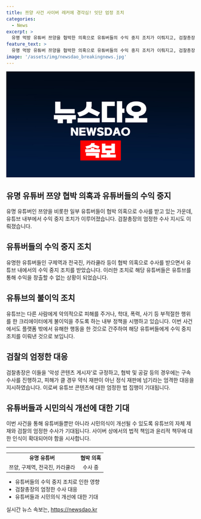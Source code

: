 ```yaml
---
title: 쯔양 사건 사이버 레커에 경각심! 잇단 엄정 조치
categories:
  - News
excerpt: >
  유명 먹방 유튜버 쯔양을 협박한 의혹으로 유튜버들의 수익 중지 조치가 이뤄지고, 검찰총장이 엄정 대응을 요구하는 상황입니다. 유튜브는 악의적인 행위를 한 크리에이터들에게 수익을 제한하는 내부 정책을 시행했으며, 검찰도 쯔양 협박 의혹을 받는 유튜버들에 대한 철저한 수사를 지시했습니다. 유튜브 콘텐츠에 대한 엄격한 법의 잣대가 적용될 것으로 예상되며, 유튜버들의 민낯과 사법적 판단에 대한 관심이 높아지고 있습니다.
feature_text: >
  유명 먹방 유튜버 쯔양을 협박한 의혹으로 유튜버들의 수익 중지 조치가 이뤄지고, 검찰총장이 엄정 대응을 요구하는 상황입니다. 유튜브는 악의적인 행위를 한 크리에이터들에게 수익을 제한하는 내부 정책을 시행했으며, 검찰도 쯔양 협박 의혹을 받는 유튜버들에 대한 철저한 수사를 지시했습니다. 유튜브 콘텐츠에 대한 엄격한 법의 잣대가 적용될 것으로 예상되며, 유튜버들의 민낯과 사법적 판단에 대한 관심이 높아지고 있습니다.
image: '/assets/img/newsdao_breakingnews.jpg'
---
```


<p><img src="/assets/img/newsdao_breakingnews.jpg" alt="koreaapp 속보" /></p>

<h2>유명 유튜버 쯔양 협박 의혹과 유튜버들의 수익 중지</h2> 

<p data-ke-size="size16">유명 유튜버인 쯔양을 비롯한 일부 유튜버들이 협박 의혹으로 수사를 받고 있는 가운데, 유튜브 내부에서 수익 중지 조치가 이루어졌습니다. 검찰총장의 엄정한 수사 지시도 이뤄졌습니다.</p>

<h2 data-ke-size="size26">유튜버들의 수익 중지 조치</h2>

<p data-ke-size="size16">유명한 유튜버들인 구제역과 전국진, 카라큘라 등이 협박 의혹으로 수사를 받으면서 유튜브 내에서의 수익 중지 조치를 받았습니다. 이러한 조치로 해당 유튜버들은 유튜브를 통해 수익을 창출할 수 없는 상황이 되었습니다.</p>

<h2 data-ke-size="size26">유튜브의 불이익 조치</h2>

<p data-ke-size="size16">유튜브는 다른 사람에게 악의적으로 피해를 주거나, 학대, 폭력, 사기 등 부적절한 행위를 한 크리에이터에게 불이익을 주도록 하는 내부 정책을 시행하고 있습니다. 이번 사건에서도 플랫폼 밖에서 유해한 행동을 한 것으로 간주하여 해당 유튜버들에게 수익 중지 조치를 이뤄낸 것으로 보입니다.</p>

<h2 data-ke-size="size26">검찰의 엄정한 대응</h2>

<p data-ke-size="size16">검찰총장은 이들을 '악성 콘텐츠 게시자'로 규정하고, 협박 및 공갈 등의 경우에는 구속 수사를 진행하고, 피해가 클 경우 약식 재판이 아닌 정식 재판에 넘기라는 엄격한 대응을 지시하였습니다. 이로써 유튜브 콘텐츠에 대한 엄정한 법 집행이 기대됩니다.</p>

<h2 data-ke-size="size26">유튜버들과 시민의식 개선에 대한 기대</h2>

<p data-ke-size="size16">이번 사건을 통해 유튜버들뿐만 아니라 시민의식이 개선될 수 있도록 유튜브의 자체 제재와 검찰의 엄정한 수사가 기대됩니다. 사이버 상에서의 법적 책임과 윤리적 책무에 대한 인식이 확대되어야 함을 시사합니다.</p>

<hr data-ke-size="size16">

<table style="width: 100%;">
<tbody>
<tr>
<td style="text-align: center; height: 17px;"><b>유명 유튜버</b></td>
<td style="text-align: center; height: 17px;"><b>협박 의혹</b></td>
</tr>
<tr>
<td style="text-align: center;">쯔양, 구제역, 전국진, 카라큘라</td>
<td style="text-align: center;">수사 중</td>
</tr>
</tbody>
</table>

<ul>
<li>유튜버들의 수익 중지 조치로 인한 영향</li>
<li>검찰총장의 엄정한 수사 대응</li>
<li>유튜버들과 시민의식 개선에 대한 기대</li>
</ul>
실시간 뉴스 속보는, <a href="https://newsdao.kr" rel="dofollow">https://newsdao.kr</a>


